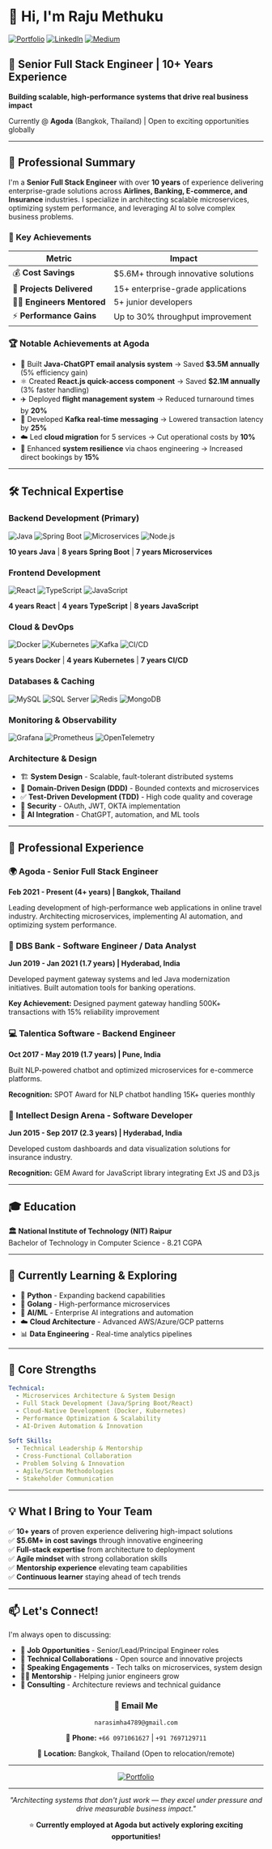 # 👋 Hi, I'm Raju Methuku

<div align="left">

[![Portfolio](https://img.shields.io/badge/Portfolio-Live-brightgreen?style=for-the-badge&logo=react)](https://raju4789.github.io)
[![LinkedIn](https://img.shields.io/badge/LinkedIn-Connect-blue?style=for-the-badge&logo=linkedin)](https://www.linkedin.com/in/raju-m-l-n/)
[![Medium](https://img.shields.io/badge/Medium-Follow-black?style=for-the-badge&logo=medium)](https://medium.com/@narasimha4789)

</div>

## 🚀 Senior Full Stack Engineer | 10+ Years Experience

**Building scalable, high-performance systems that drive real business impact**

Currently @ **Agoda** (Bangkok, Thailand) | Open to exciting opportunities globally

---

## 💼 Professional Summary

I'm a **Senior Full Stack Engineer** with over **10 years** of experience delivering enterprise-grade solutions across **Airlines, Banking, E-commerce, and Insurance** industries. I specialize in architecting scalable microservices, optimizing system performance, and leveraging AI to solve complex business problems.

### 🎯 Key Achievements

| Metric | Impact |
|--------|--------|
| 💰 **Cost Savings** | $5.6M+ through innovative solutions |
| 🚀 **Projects Delivered** | 15+ enterprise-grade applications |
| 👨‍🏫 **Engineers Mentored** | 5+ junior developers|
| ⚡ **Performance Gains** | Up to 30% throughput improvement |

### 🏆 Notable Achievements at Agoda

- 🤖 Built **Java-ChatGPT email analysis system** → Saved **$3.5M annually** (5% efficiency gain)
- ⚛️ Created **React.js quick-access component** → Saved **$2.1M annually** (3% faster handling)
- ✈️ Deployed **flight management system** → Reduced turnaround times by **20%**
- 📨 Developed **Kafka real-time messaging** → Lowered transaction latency by **25%**
- ☁️ Led **cloud migration** for 5 services → Cut operational costs by **10%**
- 🔧 Enhanced **system resilience** via chaos engineering → Increased direct bookings by **15%**

---

## 🛠️ Technical Expertise

### Backend Development (Primary)
![Java](https://img.shields.io/badge/Java_8/17-Expert-ED8B00?logo=openjdk&logoColor=white)
![Spring Boot](https://img.shields.io/badge/Spring_Boot-Expert-6DB33F?logo=spring&logoColor=white)
![Microservices](https://img.shields.io/badge/Microservices-Expert-FF6B6B?logo=microservices)
![Node.js](https://img.shields.io/badge/Node.js-Intermediate-339933?logo=node.js&logoColor=white)

**10 years Java** | **8 years Spring Boot** | **7 years Microservices**

### Frontend Development
![React](https://img.shields.io/badge/React.js-Advanced-61DAFB?logo=react&logoColor=black)
![TypeScript](https://img.shields.io/badge/TypeScript-Advanced-3178C6?logo=typescript&logoColor=white)
![JavaScript](https://img.shields.io/badge/JavaScript-Advanced-F7DF1E?logo=javascript&logoColor=black)

**4 years React** | **4 years TypeScript** | **8 years JavaScript**

### Cloud & DevOps
![Docker](https://img.shields.io/badge/Docker-Expert-2496ED?logo=docker&logoColor=white)
![Kubernetes](https://img.shields.io/badge/Kubernetes-Advanced-326CE5?logo=kubernetes&logoColor=white)
![Kafka](https://img.shields.io/badge/Apache_Kafka-Advanced-231F20?logo=apachekafka)
![CI/CD](https://img.shields.io/badge/CI/CD-Expert-239120?logo=jenkins)

**5 years Docker** | **4 years Kubernetes** | **7 years CI/CD**

### Databases & Caching
![MySQL](https://img.shields.io/badge/MySQL-Expert-4479A1?logo=mysql&logoColor=white)
![SQL Server](https://img.shields.io/badge/SQL_Server-Expert-CC2927?logo=microsoftsqlserver&logoColor=white)
![Redis](https://img.shields.io/badge/Redis-Advanced-DC382D?logo=redis&logoColor=white)
![MongoDB](https://img.shields.io/badge/MongoDB-Intermediate-47A248?logo=mongodb&logoColor=white)

### Monitoring & Observability
![Grafana](https://img.shields.io/badge/Grafana-Advanced-F46800?logo=grafana&logoColor=white)
![Prometheus](https://img.shields.io/badge/Prometheus-Advanced-E6522C?logo=prometheus&logoColor=white)
![OpenTelemetry](https://img.shields.io/badge/OpenTelemetry-Advanced-000000?logo=opentelemetry)

### Architecture & Design
- 🏗️ **System Design** - Scalable, fault-tolerant distributed systems
- 🎯 **Domain-Driven Design (DDD)** - Bounded contexts and microservices
- ✅ **Test-Driven Development (TDD)** - High code quality and coverage
- 🔐 **Security** - OAuth, JWT, OKTA implementation
- 🤖 **AI Integration** - ChatGPT, automation, and ML tools

---

## 💼 Professional Experience

### 🌍 Agoda - Senior Full Stack Engineer
**Feb 2021 - Present (4+ years) | Bangkok, Thailand**

Leading development of high-performance web applications in online travel industry. Architecting microservices, implementing AI automation, and optimizing system performance.

### 🏦 DBS Bank - Software Engineer / Data Analyst
**Jun 2019 - Jan 2021 (1.7 years) | Hyderabad, India**

Developed payment gateway systems and led Java modernization initiatives. Built automation tools for banking operations.

**Key Achievement:** Designed payment gateway handling 500K+ transactions with 15% reliability improvement

### 💻 Talentica Software - Backend Engineer
**Oct 2017 - May 2019 (1.7 years) | Pune, India**

Built NLP-powered chatbot and optimized microservices for e-commerce platforms.

**Recognition:** SPOT Award for NLP chatbot handling 15K+ queries monthly

### 🏢 Intellect Design Arena - Software Developer
**Jun 2015 - Sep 2017 (2.3 years) | Hyderabad, India**

Developed custom dashboards and data visualization solutions for insurance industry.

**Recognition:** GEM Award for JavaScript library integrating Ext JS and D3.js

---

## 🎓 Education

**🏛️ National Institute of Technology (NIT) Raipur**  
Bachelor of Technology in Computer Science - 8.21 CGPA

---

## 🌱 Currently Learning & Exploring

- 🐍 **Python** - Expanding backend capabilities
- 🐹 **Golang** - High-performance microservices
- 🤖 **AI/ML** - Enterprise AI integrations and automation
- ☁️ **Cloud Architecture** - Advanced AWS/Azure/GCP patterns
- 📊 **Data Engineering** - Real-time analytics pipelines

---

## 🏅 Core Strengths

```yaml
Technical:
  - Microservices Architecture & System Design
  - Full Stack Development (Java/Spring Boot/React)
  - Cloud-Native Development (Docker, Kubernetes)
  - Performance Optimization & Scalability
  - AI-Driven Automation & Innovation
  
Soft Skills:
  - Technical Leadership & Mentorship
  - Cross-Functional Collaboration
  - Problem Solving & Innovation
  - Agile/Scrum Methodologies
  - Stakeholder Communication
```

---

## 💡 What I Bring to Your Team

✅ **10+ years** of proven experience delivering high-impact solutions  
✅ **$5.6M+ in cost savings** through innovative engineering  
✅ **Full-stack expertise** from architecture to deployment  
✅ **Agile mindset** with strong collaboration skills  
✅ **Mentorship experience** elevating team capabilities  
✅ **Continuous learner** staying ahead of tech trends

---

## 📫 Let's Connect!

I'm always open to discussing:
- 💼 **Job Opportunities** - Senior/Lead/Principal Engineer roles
- 🤝 **Technical Collaborations** - Open source and innovative projects
- 🎤 **Speaking Engagements** - Tech talks on microservices, system design
- 👨‍🏫 **Mentorship** - Helping junior engineers grow
- 💬 **Consulting** - Architecture reviews and technical guidance

<div align="center">

### 📧 Email Me

```
narasimha4789@gmail.com
```

📱 **Phone:** `+66 0971061627` | `+91 7697129711`

📍 **Location:** Bangkok, Thailand (Open to relocation/remote)

---

[![Portfolio](https://img.shields.io/badge/🌐_View_My_Portfolio-brightgreen?style=for-the-badge)](https://raju4789.github.io)

---

*"Architecting systems that don't just work — they excel under pressure and drive measurable business impact."*

⭐ **Currently employed at Agoda but actively exploring exciting opportunities!**

</div>
